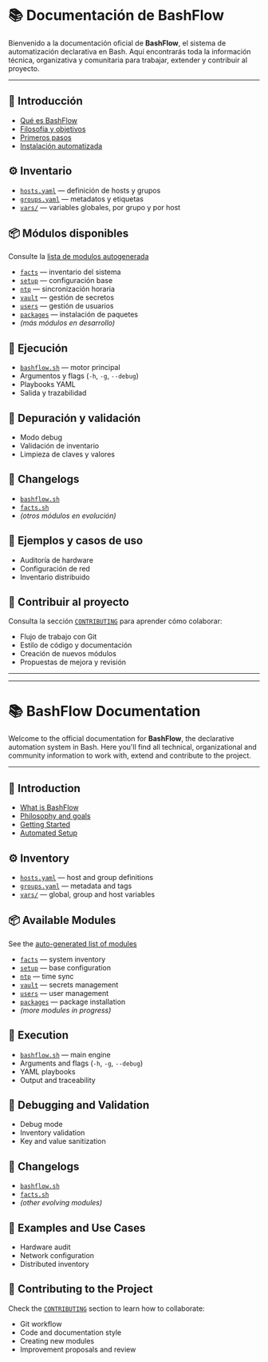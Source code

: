 # 📚 Documentación de BashFlow

Bienvenido a la documentación oficial de **BashFlow**, el sistema de automatización declarativa en Bash. Aquí encontrarás toda la información técnica, organizativa y comunitaria para trabajar, extender y contribuir al proyecto.

---

## 🧭 Introducción

- [Qué es BashFlow](what-is-bashflow.md)
- [Filosofía y objetivos](./phylosophy_and_goals.md)
- [Primeros pasos](getting_started.md)
- [Instalación automatizada](getting_started.md#instalación-automatizada-con-installsh)


## ⚙️ Inventario

- [`hosts.yaml`](inventory/hosts.md) — definición de hosts y grupos
- [`groups.yaml`](inventory/groups.md) — metadatos y etiquetas
- [`vars/`](inventory/vars.md) — variables globales, por grupo y por host

## 📦 Módulos disponibles

Consulte la [lista de modulos autogenerada](modules-list.md) 

- [`facts`](modules/facts.md) — inventario del sistema
- [`setup`](modules/setup.md) — configuración base
- [`ntp`](modules/ntp.md) — sincronización horaria
- [`vault`](modules/vault.md) — gestión de secretos
- [`users`](modules/users.md) — gestión de usuarios
- [`packages`](modules/packages.md) — instalación de paquetes
- *(más módulos en desarrollo)*

## 📜 Ejecución

- [`bashflow.sh`](execution/bashflow.md) — motor principal
- Argumentos y flags (`-h`, `-g`, `--debug`)
- Playbooks YAML
- Salida y trazabilidad

## 🧪 Depuración y validación

- Modo debug
- Validación de inventario
- Limpieza de claves y valores

## 🧠 Changelogs

- [`bashflow.sh`](changelog/bashflow.md)
- [`facts.sh`](changelog/facts.md)
- *(otros módulos en evolución)*

## 📁 Ejemplos y casos de uso

- Auditoría de hardware
- Configuración de red
- Inventario distribuido

## 🤝 Contribuir al proyecto

Consulta la sección [`CONTRIBUTING`](contributing.md) para aprender cómo colaborar:

- Flujo de trabajo con Git
- Estilo de código y documentación
- Creación de nuevos módulos
- Propuestas de mejora y revisión

---

---

# 📚 BashFlow Documentation

Welcome to the official documentation for **BashFlow**, the declarative automation system in Bash. Here you'll find all technical, organizational and community information to work with, extend and contribute to the project.

---

## 🧭 Introduction

- [What is BashFlow](what-is-bashflow.md)
- [Philosophy and goals](./phylosophy_and_goals.md)
- [Getting Started](getting_started.md)
- [Automated Setup](getting_started.md#instalación-automatizada-con-installsh)


## ⚙️ Inventory

- [`hosts.yaml`](inventory/hosts.md) — host and group definitions
- [`groups.yaml`](inventory/groups.md) — metadata and tags
- [`vars/`](inventory/vars.md) — global, group and host variables

## 📦 Available Modules

See the [auto-generated list of modules](modules-list.md)

- [`facts`](modules/facts.md) — system inventory
- [`setup`](modules/setup.md) — base configuration
- [`ntp`](modules/ntp.md) — time sync
- [`vault`](modules/vault.md) — secrets management
- [`users`](modules/users.md) — user management
- [`packages`](modules/packages.md) — package installation
- *(more modules in progress)*

## 📜 Execution

- [`bashflow.sh`](execution/bashflow.md) — main engine
- Arguments and flags (`-h`, `-g`, `--debug`)
- YAML playbooks
- Output and traceability

## 🧪 Debugging and Validation

- Debug mode
- Inventory validation
- Key and value sanitization

## 🧠 Changelogs

- [`bashflow.sh`](changelog/bashflow.md)
- [`facts.sh`](changelog/facts.md)
- *(other evolving modules)*

## 📁 Examples and Use Cases

- Hardware audit
- Network configuration
- Distributed inventory

## 🤝 Contributing to the Project

Check the [`CONTRIBUTING`](contributing.md) section to learn how to collaborate:

- Git workflow
- Code and documentation style
- Creating new modules
- Improvement proposals and review


